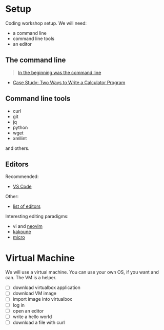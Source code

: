 # Setup

Coding workshop setup. We will need:

* a command line
* command line tools
* an editor

## The command line

> [In the beginning was the command line](https://people.cs.georgetown.edu/~clay/classes/spring2010/os/inthebeginning.pdf)

* [Case Study: Two Ways to Write a Calculator Program](http://www.catb.org/esr/writings/taoup/html/graphics/taoup.pdf#page=300)


## Command line tools

* curl
* git
* jq
* python
* wget
* xmllint

and others.


## Editors

Recommended:

* [VS Code](https://code.visualstudio.com/)

Other:

* [list of editors](https://gist.github.com/rsp/b8e341a7fe9bf538e59038f6854c9442)

Interesting editing paradigms:

* vi and [neovim](https://neovim.io/)
* [kakoune](https://kakoune.org/)
* [micro](https://micro-editor.github.io/)

# Virtual Machine

We will use a virtual machine. You can use your own OS, if you want and can. The VM is a helper.

* [ ] download virtualbox application
* [ ] download VM image
* [ ] import image into virtualbox
* [ ] log in
* [ ] open an editor
* [ ] write a hello world
* [ ] download a file with curl
